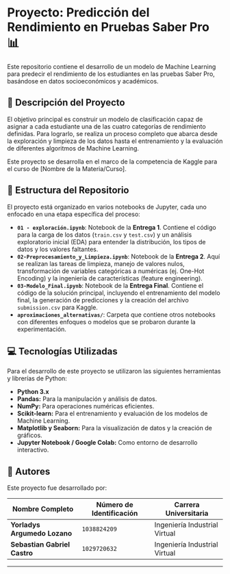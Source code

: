 # Proyecto: Predicción del Rendimiento en Pruebas Saber Pro 📊

Este repositorio contiene el desarrollo de un modelo de Machine Learning para predecir el rendimiento de los estudiantes en las pruebas Saber Pro, basándose en datos socioeconómicos y académicos.

## 📝 Descripción del Proyecto

El objetivo principal es construir un modelo de clasificación capaz de asignar a cada estudiante una de las cuatro categorías de rendimiento definidas. Para lograrlo, se realiza un proceso completo que abarca desde la exploración y limpieza de los datos hasta el entrenamiento y la evaluación de diferentes algoritmos de Machine Learning.

Este proyecto se desarrolla en el marco de la competencia de Kaggle para el curso de [Nombre de la Materia/Curso].

## 📂 Estructura del Repositorio

El proyecto está organizado en varios notebooks de Jupyter, cada uno enfocado en una etapa específica del proceso:

*   **`01 - exploración.ipynb`**: Notebook de la **Entrega 1**. Contiene el código para la carga de los datos (`train.csv` y `test.csv`) y un análisis exploratorio inicial (EDA) para entender la distribución, los tipos de datos y los valores faltantes.
*   **`02-Preprocesamiento_y_Limpieza.ipynb`**: Notebook de la **Entrega 2**. Aquí se realizan las tareas de limpieza, manejo de valores nulos, transformación de variables categóricas a numéricas (ej. One-Hot Encoding) y la ingeniería de características (feature engineering).
*   **`03-Modelo_Final.ipynb`**: Notebook de la **Entrega Final**. Contiene el código de la solución principal, incluyendo el entrenamiento del modelo final, la generación de predicciones y la creación del archivo `submission.csv` para Kaggle.
*   **`aproximaciones_alternativas/`**: Carpeta que contiene otros notebooks con diferentes enfoques o modelos que se probaron durante la experimentación.

## 💻 Tecnologías Utilizadas

Para el desarrollo de este proyecto se utilizaron las siguientes herramientas y librerías de Python:

*   **Python 3.x**
*   **Pandas:** Para la manipulación y análisis de datos.
*   **NumPy:** Para operaciones numéricas eficientes.
*   **Scikit-learn:** Para el entrenamiento y evaluación de los modelos de Machine Learning.
*   **Matplotlib y Seaborn:** Para la visualización de datos y la creación de gráficos.
*   **Jupyter Notebook / Google Colab:** Como entorno de desarrollo interactivo.

## 👥 Autores

Este proyecto fue desarrollado por:

| Nombre Completo             | Número de Identificación | Carrera Universitaria              |
| --------------------------- | ------------------------ | ---------------------------------- |
| **Yorladys Argumedo Lozano**  | `1038824209`             | Ingeniería Industrial Virtual      |
| **Sebastian Gabriel Castro**| `1029720632`             | Ingeniería Industrial Virtual      |

---
